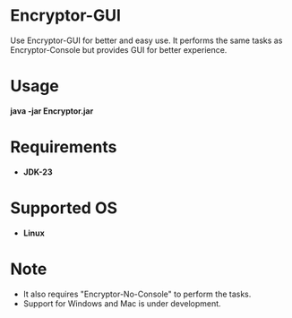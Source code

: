 # Encryptor-GUI
Use Encryptor-GUI for better and easy use.
It performs the same tasks as Encryptor-Console but provides GUI for better experience.
# Usage
**java -jar Encryptor.jar**
# Requirements
* **JDK-23**
# Supported OS
* **Linux**
# Note
* It also requires "Encryptor-No-Console" to perform the tasks.
* Support for Windows and Mac is under development.
